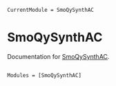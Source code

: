 ```@meta
CurrentModule = SmoQySynthAC
```

# SmoQySynthAC

Documentation for [SmoQySynthAC](https://github.com/SmoQySuite/SmoQySynthAC.jl).

```@index
```

```@autodocs
Modules = [SmoQySynthAC]
```
